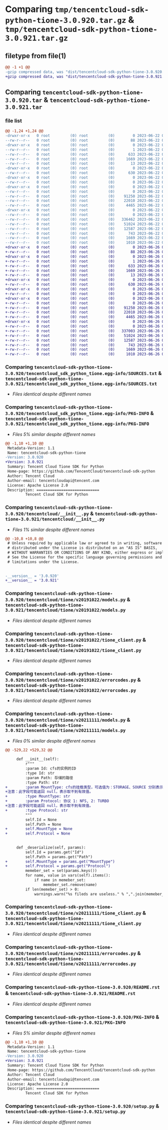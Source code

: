 # Comparing `tmp/tencentcloud-sdk-python-tione-3.0.920.tar.gz` & `tmp/tencentcloud-sdk-python-tione-3.0.921.tar.gz`

## filetype from file(1)

```diff
@@ -1 +1 @@
-gzip compressed data, was "dist/tencentcloud-sdk-python-tione-3.0.920.tar", last modified: Thu Jun 22 00:37:37 2023, max compression
+gzip compressed data, was "dist/tencentcloud-sdk-python-tione-3.0.921.tar", last modified: Mon Jun 26 00:35:17 2023, max compression
```

## Comparing `tencentcloud-sdk-python-tione-3.0.920.tar` & `tencentcloud-sdk-python-tione-3.0.921.tar`

### file list

```diff
@@ -1,24 +1,24 @@
-drwxr-xr-x   0 root         (0) root         (0)        0 2023-06-22 00:37:37.000000 tencentcloud-sdk-python-tione-3.0.920/
--rw-r--r--   0 root         (0) root         (0)       88 2023-06-22 00:37:37.000000 tencentcloud-sdk-python-tione-3.0.920/setup.cfg
-drwxr-xr-x   0 root         (0) root         (0)        0 2023-06-22 00:37:37.000000 tencentcloud-sdk-python-tione-3.0.920/tencentcloud_sdk_python_tione.egg-info/
--rw-r--r--   0 root         (0) root         (0)        1 2023-06-22 00:37:37.000000 tencentcloud-sdk-python-tione-3.0.920/tencentcloud_sdk_python_tione.egg-info/dependency_links.txt
--rw-r--r--   0 root         (0) root         (0)      633 2023-06-22 00:37:37.000000 tencentcloud-sdk-python-tione-3.0.920/tencentcloud_sdk_python_tione.egg-info/SOURCES.txt
--rw-r--r--   0 root         (0) root         (0)     1669 2023-06-22 00:37:37.000000 tencentcloud-sdk-python-tione-3.0.920/tencentcloud_sdk_python_tione.egg-info/PKG-INFO
--rw-r--r--   0 root         (0) root         (0)       13 2023-06-22 00:37:37.000000 tencentcloud-sdk-python-tione-3.0.920/tencentcloud_sdk_python_tione.egg-info/top_level.txt
-drwxr-xr-x   0 root         (0) root         (0)        0 2023-06-22 00:37:37.000000 tencentcloud-sdk-python-tione-3.0.920/tencentcloud/
--rw-r--r--   0 root         (0) root         (0)      630 2023-06-22 00:37:36.000000 tencentcloud-sdk-python-tione-3.0.920/tencentcloud/__init__.py
-drwxr-xr-x   0 root         (0) root         (0)        0 2023-06-22 00:37:37.000000 tencentcloud-sdk-python-tione-3.0.920/tencentcloud/tione/
--rw-r--r--   0 root         (0) root         (0)        0 2023-06-22 00:37:36.000000 tencentcloud-sdk-python-tione-3.0.920/tencentcloud/tione/__init__.py
-drwxr-xr-x   0 root         (0) root         (0)        0 2023-06-22 00:37:37.000000 tencentcloud-sdk-python-tione-3.0.920/tencentcloud/tione/v20191022/
--rw-r--r--   0 root         (0) root         (0)        0 2023-06-22 00:37:36.000000 tencentcloud-sdk-python-tione-3.0.920/tencentcloud/tione/v20191022/__init__.py
--rw-r--r--   0 root         (0) root         (0)    91250 2023-06-22 00:37:36.000000 tencentcloud-sdk-python-tione-3.0.920/tencentcloud/tione/v20191022/models.py
--rw-r--r--   0 root         (0) root         (0)    22010 2023-06-22 00:37:36.000000 tencentcloud-sdk-python-tione-3.0.920/tencentcloud/tione/v20191022/tione_client.py
--rw-r--r--   0 root         (0) root         (0)     4465 2023-06-22 00:37:36.000000 tencentcloud-sdk-python-tione-3.0.920/tencentcloud/tione/v20191022/errorcodes.py
-drwxr-xr-x   0 root         (0) root         (0)        0 2023-06-22 00:37:37.000000 tencentcloud-sdk-python-tione-3.0.920/tencentcloud/tione/v20211111/
--rw-r--r--   0 root         (0) root         (0)        0 2023-06-22 00:37:36.000000 tencentcloud-sdk-python-tione-3.0.920/tencentcloud/tione/v20211111/__init__.py
--rw-r--r--   0 root         (0) root         (0)   336462 2023-06-22 00:37:36.000000 tencentcloud-sdk-python-tione-3.0.920/tencentcloud/tione/v20211111/models.py
--rw-r--r--   0 root         (0) root         (0)    51024 2023-06-22 00:37:37.000000 tencentcloud-sdk-python-tione-3.0.920/tencentcloud/tione/v20211111/tione_client.py
--rw-r--r--   0 root         (0) root         (0)    12587 2023-06-22 00:37:37.000000 tencentcloud-sdk-python-tione-3.0.920/tencentcloud/tione/v20211111/errorcodes.py
--rw-r--r--   0 root         (0) root         (0)      743 2023-06-22 00:37:36.000000 tencentcloud-sdk-python-tione-3.0.920/README.rst
--rw-r--r--   0 root         (0) root         (0)     1669 2023-06-22 00:37:37.000000 tencentcloud-sdk-python-tione-3.0.920/PKG-INFO
--rw-r--r--   0 root         (0) root         (0)     1010 2023-06-22 00:37:36.000000 tencentcloud-sdk-python-tione-3.0.920/setup.py
+drwxr-xr-x   0 root         (0) root         (0)        0 2023-06-26 00:35:17.000000 tencentcloud-sdk-python-tione-3.0.921/
+-rw-r--r--   0 root         (0) root         (0)       88 2023-06-26 00:35:17.000000 tencentcloud-sdk-python-tione-3.0.921/setup.cfg
+drwxr-xr-x   0 root         (0) root         (0)        0 2023-06-26 00:35:17.000000 tencentcloud-sdk-python-tione-3.0.921/tencentcloud_sdk_python_tione.egg-info/
+-rw-r--r--   0 root         (0) root         (0)        1 2023-06-26 00:35:17.000000 tencentcloud-sdk-python-tione-3.0.921/tencentcloud_sdk_python_tione.egg-info/dependency_links.txt
+-rw-r--r--   0 root         (0) root         (0)      633 2023-06-26 00:35:17.000000 tencentcloud-sdk-python-tione-3.0.921/tencentcloud_sdk_python_tione.egg-info/SOURCES.txt
+-rw-r--r--   0 root         (0) root         (0)     1669 2023-06-26 00:35:17.000000 tencentcloud-sdk-python-tione-3.0.921/tencentcloud_sdk_python_tione.egg-info/PKG-INFO
+-rw-r--r--   0 root         (0) root         (0)       13 2023-06-26 00:35:17.000000 tencentcloud-sdk-python-tione-3.0.921/tencentcloud_sdk_python_tione.egg-info/top_level.txt
+drwxr-xr-x   0 root         (0) root         (0)        0 2023-06-26 00:35:17.000000 tencentcloud-sdk-python-tione-3.0.921/tencentcloud/
+-rw-r--r--   0 root         (0) root         (0)      630 2023-06-26 00:35:17.000000 tencentcloud-sdk-python-tione-3.0.921/tencentcloud/__init__.py
+drwxr-xr-x   0 root         (0) root         (0)        0 2023-06-26 00:35:17.000000 tencentcloud-sdk-python-tione-3.0.921/tencentcloud/tione/
+-rw-r--r--   0 root         (0) root         (0)        0 2023-06-26 00:35:17.000000 tencentcloud-sdk-python-tione-3.0.921/tencentcloud/tione/__init__.py
+drwxr-xr-x   0 root         (0) root         (0)        0 2023-06-26 00:35:17.000000 tencentcloud-sdk-python-tione-3.0.921/tencentcloud/tione/v20191022/
+-rw-r--r--   0 root         (0) root         (0)        0 2023-06-26 00:35:17.000000 tencentcloud-sdk-python-tione-3.0.921/tencentcloud/tione/v20191022/__init__.py
+-rw-r--r--   0 root         (0) root         (0)    91250 2023-06-26 00:35:17.000000 tencentcloud-sdk-python-tione-3.0.921/tencentcloud/tione/v20191022/models.py
+-rw-r--r--   0 root         (0) root         (0)    22010 2023-06-26 00:35:17.000000 tencentcloud-sdk-python-tione-3.0.921/tencentcloud/tione/v20191022/tione_client.py
+-rw-r--r--   0 root         (0) root         (0)     4465 2023-06-26 00:35:17.000000 tencentcloud-sdk-python-tione-3.0.921/tencentcloud/tione/v20191022/errorcodes.py
+drwxr-xr-x   0 root         (0) root         (0)        0 2023-06-26 00:35:17.000000 tencentcloud-sdk-python-tione-3.0.921/tencentcloud/tione/v20211111/
+-rw-r--r--   0 root         (0) root         (0)        0 2023-06-26 00:35:17.000000 tencentcloud-sdk-python-tione-3.0.921/tencentcloud/tione/v20211111/__init__.py
+-rw-r--r--   0 root         (0) root         (0)   337003 2023-06-26 00:35:17.000000 tencentcloud-sdk-python-tione-3.0.921/tencentcloud/tione/v20211111/models.py
+-rw-r--r--   0 root         (0) root         (0)    51024 2023-06-26 00:35:17.000000 tencentcloud-sdk-python-tione-3.0.921/tencentcloud/tione/v20211111/tione_client.py
+-rw-r--r--   0 root         (0) root         (0)    12587 2023-06-26 00:35:17.000000 tencentcloud-sdk-python-tione-3.0.921/tencentcloud/tione/v20211111/errorcodes.py
+-rw-r--r--   0 root         (0) root         (0)      743 2023-06-26 00:35:17.000000 tencentcloud-sdk-python-tione-3.0.921/README.rst
+-rw-r--r--   0 root         (0) root         (0)     1669 2023-06-26 00:35:17.000000 tencentcloud-sdk-python-tione-3.0.921/PKG-INFO
+-rw-r--r--   0 root         (0) root         (0)     1010 2023-06-26 00:35:17.000000 tencentcloud-sdk-python-tione-3.0.921/setup.py
```

### Comparing `tencentcloud-sdk-python-tione-3.0.920/tencentcloud_sdk_python_tione.egg-info/SOURCES.txt` & `tencentcloud-sdk-python-tione-3.0.921/tencentcloud_sdk_python_tione.egg-info/SOURCES.txt`

 * *Files identical despite different names*

### Comparing `tencentcloud-sdk-python-tione-3.0.920/tencentcloud_sdk_python_tione.egg-info/PKG-INFO` & `tencentcloud-sdk-python-tione-3.0.921/tencentcloud_sdk_python_tione.egg-info/PKG-INFO`

 * *Files 5% similar despite different names*

```diff
@@ -1,10 +1,10 @@
 Metadata-Version: 1.1
 Name: tencentcloud-sdk-python-tione
-Version: 3.0.920
+Version: 3.0.921
 Summary: Tencent Cloud Tione SDK for Python
 Home-page: https://github.com/TencentCloud/tencentcloud-sdk-python
 Author: Tencent Cloud
 Author-email: tencentcloudapi@tencent.com
 License: Apache License 2.0
 Description: ============================
         Tencent Cloud SDK for Python
```

### Comparing `tencentcloud-sdk-python-tione-3.0.920/tencentcloud/__init__.py` & `tencentcloud-sdk-python-tione-3.0.921/tencentcloud/__init__.py`

 * *Files 1% similar despite different names*

```diff
@@ -10,8 +10,8 @@
 # Unless required by applicable law or agreed to in writing, software
 # distributed under the License is distributed on an "AS IS" BASIS,
 # WITHOUT WARRANTIES OR CONDITIONS OF ANY KIND, either express or implied.
 # See the License for the specific language governing permissions and
 # limitations under the License.
 
 
-__version__ = '3.0.920'
+__version__ = '3.0.921'
```

### Comparing `tencentcloud-sdk-python-tione-3.0.920/tencentcloud/tione/v20191022/models.py` & `tencentcloud-sdk-python-tione-3.0.921/tencentcloud/tione/v20191022/models.py`

 * *Files identical despite different names*

### Comparing `tencentcloud-sdk-python-tione-3.0.920/tencentcloud/tione/v20191022/tione_client.py` & `tencentcloud-sdk-python-tione-3.0.921/tencentcloud/tione/v20191022/tione_client.py`

 * *Files identical despite different names*

### Comparing `tencentcloud-sdk-python-tione-3.0.920/tencentcloud/tione/v20191022/errorcodes.py` & `tencentcloud-sdk-python-tione-3.0.921/tencentcloud/tione/v20191022/errorcodes.py`

 * *Files identical despite different names*

### Comparing `tencentcloud-sdk-python-tione-3.0.920/tencentcloud/tione/v20211111/models.py` & `tencentcloud-sdk-python-tione-3.0.921/tencentcloud/tione/v20211111/models.py`

 * *Files 0% similar despite different names*

```diff
@@ -529,22 +529,32 @@
 
     def __init__(self):
         r"""
         :param Id: cfs的实例的ID
         :type Id: str
         :param Path: 存储的路径
         :type Path: str
+        :param MountType: cfs的挂载类型，可选值为：STORAGE、SOURCE 分别表示存储拓展模式和数据源模式，默认为 STORAGE
+注意：此字段可能返回 null，表示取不到有效值。
+        :type MountType: str
+        :param Protocol: 协议 1: NFS, 2: TURBO
+注意：此字段可能返回 null，表示取不到有效值。
+        :type Protocol: str
         """
         self.Id = None
         self.Path = None
+        self.MountType = None
+        self.Protocol = None
 
 
     def _deserialize(self, params):
         self.Id = params.get("Id")
         self.Path = params.get("Path")
+        self.MountType = params.get("MountType")
+        self.Protocol = params.get("Protocol")
         memeber_set = set(params.keys())
         for name, value in vars(self).items():
             if name in memeber_set:
                 memeber_set.remove(name)
         if len(memeber_set) > 0:
             warnings.warn("%s fileds are useless." % ",".join(memeber_set))
```

### Comparing `tencentcloud-sdk-python-tione-3.0.920/tencentcloud/tione/v20211111/tione_client.py` & `tencentcloud-sdk-python-tione-3.0.921/tencentcloud/tione/v20211111/tione_client.py`

 * *Files identical despite different names*

### Comparing `tencentcloud-sdk-python-tione-3.0.920/tencentcloud/tione/v20211111/errorcodes.py` & `tencentcloud-sdk-python-tione-3.0.921/tencentcloud/tione/v20211111/errorcodes.py`

 * *Files identical despite different names*

### Comparing `tencentcloud-sdk-python-tione-3.0.920/README.rst` & `tencentcloud-sdk-python-tione-3.0.921/README.rst`

 * *Files identical despite different names*

### Comparing `tencentcloud-sdk-python-tione-3.0.920/PKG-INFO` & `tencentcloud-sdk-python-tione-3.0.921/PKG-INFO`

 * *Files 5% similar despite different names*

```diff
@@ -1,10 +1,10 @@
 Metadata-Version: 1.1
 Name: tencentcloud-sdk-python-tione
-Version: 3.0.920
+Version: 3.0.921
 Summary: Tencent Cloud Tione SDK for Python
 Home-page: https://github.com/TencentCloud/tencentcloud-sdk-python
 Author: Tencent Cloud
 Author-email: tencentcloudapi@tencent.com
 License: Apache License 2.0
 Description: ============================
         Tencent Cloud SDK for Python
```

### Comparing `tencentcloud-sdk-python-tione-3.0.920/setup.py` & `tencentcloud-sdk-python-tione-3.0.921/setup.py`

 * *Files identical despite different names*

